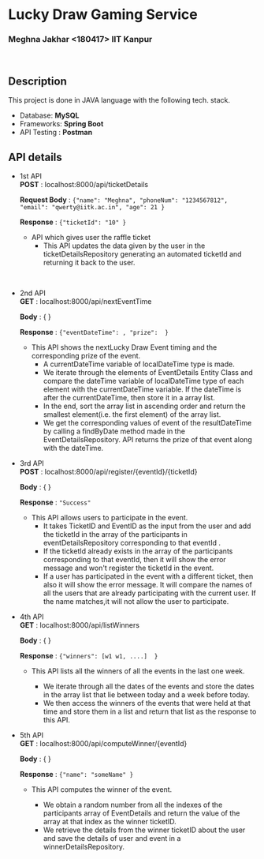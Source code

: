 # Lucky Draw Gaming Service

### Meghna Jakhar <180417> IIT Kanpur
<br>

## Description
This project is done in JAVA language with the following tech. stack.
* Database: <b>MySQL</b>
* Frameworks: <b>Spring Boot</b>
* API Testing : <b>Postman</b>

## API details

* 1st API <br>
    <b>POST</b> : localhost:8000/api/ticketDetails <br>

    <b>Request Body</b> : ``` {"name": "Meghna",
                    "phoneNum": "1234567812",
                    "email": "qwerty@iitk.ac.in",
                    "age": 21
                     }
                     ```
    
    <b>Response</b> : ``` {"ticketId": "10"
                     }
                     ```

    * API which gives user the raffle ticket <br>
      * This API updates the data given by the user in the ticketDetailsRepository generating an automated ticketId and returning it back to the user.
      
<br>

* 2nd API <br>
    <b>GET</b> : localhost:8000/api/nextEventTime <br>

    <b>Body</b> : { }

    <b>Response</b> : ``` {"eventDateTime": , "prize": 
                     }
                     ```


    * This API shows the nextLucky Draw Event timing and the corresponding prize of the event. <br>
      * A currentDateTime variable of localDateTime type is made.
      *  We iterate through the elements of EventDetails Entity Class and compare the dateTime variable of localDateTime type of each element with the currentDateTime variable. If the dateTime is after the currentDateTime, then store it in a array list. 
      * In the end, sort the array list in ascending order and return the smallest element(i.e. the first element) of the array list. 
      * We get the corresponding values of event of the resultDateTime by calling a findByDate method made in the EventDetailsRepository. API returns the prize of that event along with the dateTime. 

* 3rd API <br>
    <b>POST</b> : localhost:8000/api/register/{eventId}/{ticketId} <br>

    <b>Body</b> : { }

    <b>Response</b> : ``` "Success"
                     ```

    * This API allows users to participate in the event. 
      * It takes TicketID and EventID as the input from the user and add the ticketId in the array of the participants in eventDetailsRepository corresponding to that eventId .
      * If the ticketId already exists in the array of the participants corresponding to that eventId, then it will show the error message and won't register the ticketId in the event.
      * If a user has participated in the event with a different ticket, then also it will show the error message. It will compare the names of all the users that are already participating with the current user. If the name matches,it will not allow the user to participate.


* 4th API <br>
    <b>GET</b> : localhost:8000/api/listWinners<br>

    <b>Body</b> : { }

    <b>Response</b> : ``` {"winners": [w1 w1, ....] 
                     }
                     ```

    * This API lists all the winners of all the events in the last one week.
      
      * We iterate through all the dates of the events and store the dates in the array list that lie between today and a week before today.
      * We then access the winners of the events that were held at that time and store them in a list and return that list as the response to this API.

* 5th API <br>
    <b>GET</b> : localhost:8000/api/computeWinner/{eventId} <br>

    <b>Body</b> : { }

    <b>Response</b> : ``` {"name": "someName"
                     }
                     ```

    * This API computes the winner of the event.
       
       * We obtain a random number from all the indexes of the participants array of EventDetails and return the value of the array at that index as the winner ticketID.
       * We retrieve the details from the winner ticketID about the user and save the details of user and event in a winnerDetailsRepository. 
    
